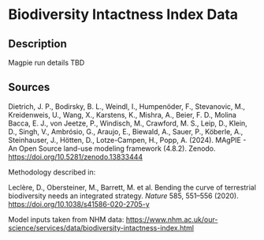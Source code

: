 # Biodiversity Intactness Index Data

## Description
Magpie run details TBD

## Sources
Dietrich, J. P., Bodirsky, B. L., Weindl, I., Humpenöder, F., Stevanovic, M., Kreidenweis, U., Wang, X., Karstens, K., Mishra, A., Beier, F. D., Molina Bacca, E. J., von Jeetze, P., Windisch, M., Crawford, M. S., Leip, D., Klein, D., Singh, V., Ambrósio, G., Araujo, E., Biewald, A., Sauer, P., Köberle, A., Steinhauser, J., Hötten, D., Lotze-Campen, H., Popp, A. (2024). MAgPIE - An Open Source land-use modeling framework (4.8.2). Zenodo. https://doi.org/10.5281/zenodo.13833444 

Methodology described in:

Leclère, D., Obersteiner, M., Barrett, M. et al. Bending the curve of terrestrial biodiversity needs an integrated strategy. _Nature_ 585, 551–556 (2020). 
https://doi.org/10.1038/s41586-020-2705-y

Model inputs taken from NHM data: https://www.nhm.ac.uk/our-science/services/data/biodiversity-intactness-index.html